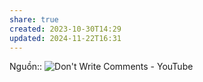 ```yaml
---
share: true
created: 2023-10-30T14:29
updated: 2024-11-22T16:31
---
```

Nguồn:: ![Don't Write Comments - YouTube](https://youtu.be/Bf7vDBBOBUA?si=OGmrsV75c4KYl7Rs&t=203)